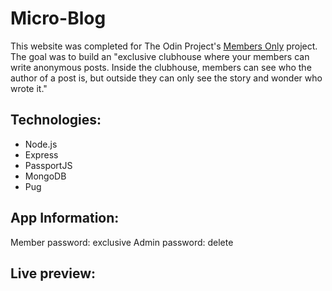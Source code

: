 # Micro-Blog

This website was completed for The Odin Project's [Members Only](https://www.theodinproject.com/lessons/nodejs-members-only) project. The goal was to build an "exclusive clubhouse where your members can write anonymous posts. Inside the clubhouse, members can see who the author of a post is, but outside they can only see the story and wonder who wrote it."

## Technologies:

- Node.js
- Express
- PassportJS
- MongoDB
- Pug


## App Information:

Member password: exclusive
Admin password: delete


## Live preview: 
